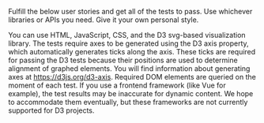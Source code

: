 Fulfill the below user stories and get all of the tests to pass. Use whichever libraries or APIs you need. Give it your own personal style.

You can use HTML, JavaScript, CSS, and the D3 svg-based visualization library. The tests require axes to be generated using the D3 axis property, 
which automatically generates ticks along the axis.
These ticks are required for passing the D3 tests because their positions are used to determine alignment of graphed elements.
You will find information about generating axes at https://d3js.org/d3-axis. Required DOM elements are queried on the moment of each test.
If you use a frontend framework (like Vue for example), the test results may be inaccurate for dynamic content. We hope to accommodate them eventually, 
but these frameworks are not currently supported for D3 projects.
